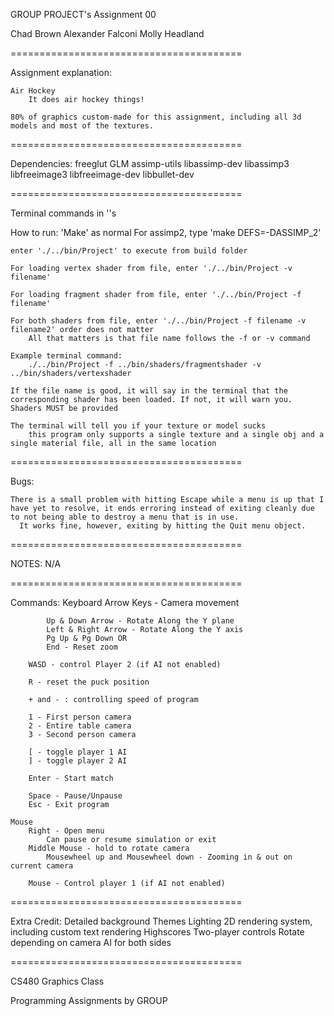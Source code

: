 GROUP PROJECT's Assignment 00

Chad Brown
Alexander Falconi
Molly Headland

========================================

Assignment explanation:

    Air Hockey
        It does air hockey things!

    80% of graphics custom-made for this assignment, including all 3d models and most of the textures.

========================================

Dependencies:
    freeglut
    GLM
    assimp-utils
    libassimp-dev
    libassimp3
    libfreeimage3
    libfreeimage-dev
    libbullet-dev

========================================

Terminal commands in ''s

How to run:
    'Make' as normal
        For assimp2, type 'make DEFS=-DASSIMP_2'

    enter './../bin/Project' to execute from build folder

    For loading vertex shader from file, enter './../bin/Project -v filename'

    For loading fragment shader from file, enter './../bin/Project -f filename'

    For both shaders from file, enter './../bin/Project -f filename -v filename2' order does not matter
        All that matters is that file name follows the -f or -v command

    Example terminal command:
        ./../bin/Project -f ../bin/shaders/fragmentshader -v ../bin/shaders/vertexshader

    If the file name is good, it will say in the terminal that the corresponding shader has been loaded. If not, it will warn you. Shaders MUST be provided

    The terminal will tell you if your texture or model sucks
        this program only supports a single texture and a single obj and a single material file, all in the same location

========================================

Bugs:

    There is a small problem with hitting Escape while a menu is up that I have yet to resolve, it ends erroring instead of exiting cleanly due to not being able to destroy a menu that is in use.
      It works fine, however, exiting by hitting the Quit menu object.

========================================

NOTES:
    N/A

========================================

Commands:
    Keyboard
        Arrow Keys - Camera movement

            Up & Down Arrow - Rotate Along the Y plane
            Left & Right Arrow - Rotate Along the Y axis
            Pg Up & Pg Down OR
            End - Reset zoom

        WASD - control Player 2 (if AI not enabled)

        R - reset the puck position

        + and - : controlling speed of program

        1 - First person camera
        2 - Entire table camera
        3 - Second person camera

        [ - toggle player 1 AI
        ] - toggle player 2 AI

        Enter - Start match

        Space - Pause/Unpause
        Esc - Exit program

    Mouse
        Right - Open menu
            Can pause or resume simulation or exit
        Middle Mouse - hold to rotate camera
            Mousewheel up and Mousewheel down - Zooming in & out on current camera

        Mouse - Control player 1 (if AI not enabled)

========================================

Extra Credit: 
    Detailed background
    Themes
    Lighting
    2D rendering system, including custom text rendering
    Highscores
    Two-player controls
        Rotate depending on camera
    AI for both sides

========================================

CS480 Graphics Class

Programming Assignments by GROUP

